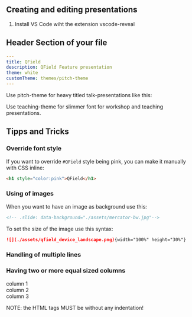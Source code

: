 ## Creating and editing presentations

1. Install VS Code wiht the extension vscode-reveal


## Header Section of your file
```yaml
---
title: QField
description: QField Feature presentation
theme: white
customTheme: themes/pitch-theme
---
```

Use pitch-theme for heavy titled talk-presentations like this:
<image of marcos slide>

Use teaching-theme for slimmer font for workshop and teaching presentations.
<image of teaching slide>

## Tipps and Tricks

### Override font style
If you want to override `#QField` style being pink, you can make it manually with CSS inline:
```html
<h1 style="color:pink">QField</h1>
```

### Using of images

When you want to have an image as background use this:
```html
<!-- .slide: data-background="./assets/mercator-bw.jpg"-->
```

To set the size of the image use this syntax:
```md
![](./assets/qfield_device_landscape.png){width="100%" height="30%"}
```

### Handling of multiple lines


### Having two or more equal sized columns

<div class="container">
<div class="col">column 1</div>
<div class="col">column 2</div>
<div class="col">column 3</div>
</div>

NOTE: the HTML tags MUST be without any indentation!
